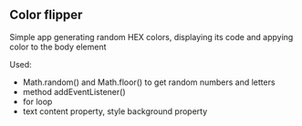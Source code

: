 ## Color flipper

Simple app generating random HEX colors, displaying its code and appying color to the body element

Used:

-   Math.random() and Math.floor() to get random numbers and letters
-   method addEventListener()
-   for loop
-   text content property, style background property
